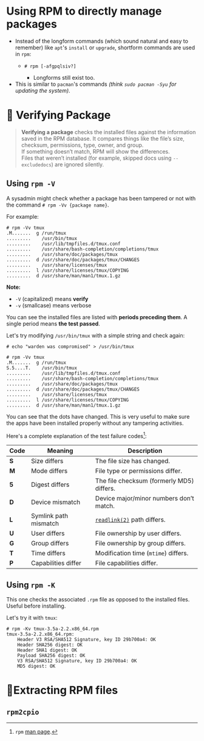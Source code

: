 # Using RPM to directly manage packages

- Instead of the longform commands (which sound natural and easy to remember) like `apt`'s `install` or `upgrade`, shortform commands are used in `rpm`:
	- ```
	  # rpm [-afgpqlsiv?]
	  ```
	  - Longforms still exist too.
- This is similar to `pacman`'s  commands *(think `sudo pacman -Syu` for updating the system)*.

# 🛄 Verifying Package 
> **Verifying a package** checks the installed files against the information saved in the RPM database. It compares things like the file’s size, checksum, permissions, type, owner, and group.  
> If something doesn’t match, RPM will show the differences.  
> Files that weren’t installed (for example, skipped docs using `--excludedocs`) are ignored silently.


## Using `rpm -V`
A sysadmin might check whether a package has been tampered or not with the command `# rpm -Vv {package name}`.

For example:
```
# rpm -Vv tmux
.M.......  g /run/tmux
.........    /usr/bin/tmux
.........    /usr/lib/tmpfiles.d/tmux.conf
.........    /usr/share/bash-completion/completions/tmux
.........    /usr/share/doc/packages/tmux
.........  d /usr/share/doc/packages/tmux/CHANGES
.........    /usr/share/licenses/tmux
.........  l /usr/share/licenses/tmux/COPYING
.........  d /usr/share/man/man1/tmux.1.gz
```
**Note:**
- `-V` (capitalized) means **verify**
- `-v` (smallcase) means verbose

You can see the installed files are listed with **periods preceding them**. A single period means **the test passed**.

Let's try modifying `/usr/bin/tmux` with a simple string and check again:
```
# echo "warden was compromised" > /usr/bin/tmux

# rpm -Vv tmux
.M.......  g /run/tmux
S.5....T.    /usr/bin/tmux
.........    /usr/lib/tmpfiles.d/tmux.conf
.........    /usr/share/bash-completion/completions/tmux
.........    /usr/share/doc/packages/tmux
.........  d /usr/share/doc/packages/tmux/CHANGES
.........    /usr/share/licenses/tmux
.........  l /usr/share/licenses/tmux/COPYING
.........  d /usr/share/man/man1/tmux.1.gz
```
You can see that the dots have changed. This is very useful to make sure the apps have been installed properly without any tampering activities.

Here's a complete explanation of the test failure codes[^1]:

| Code  | Meaning               | Description                                                         |
| ----- | --------------------- | ------------------------------------------------------------------- |
| **S** | Size differs          | The file size has changed.                                          |
| **M** | Mode differs          | File type or permissions differ.                                    |
| **5** | Digest differs        | The file checksum (formerly MD5) differs.                           |
| **D** | Device mismatch       | Device major/minor numbers don’t match.                             |
| **L** | Symlink path mismatch | [`readlink(2)`](https://linux.die.net/man/2/readlink) path differs. |
| **U** | User differs          | File ownership by user differs.                                     |
| **G** | Group differs         | File ownership by group differs.                                    |
| **T** | Time differs          | Modification time (`mtime`) differs.                                |
| **P** | Capabilities differ   | File capabilities differ.                                           |

## Using `rpm -K`
This one checks the associated `.rpm` file as opposed to the installed files. Useful before installing.

Let's try it with `tmux`:
```
# rpm -Kv tmux-3.5a-2.2.x86_64.rpm
tmux-3.5a-2.2.x86_64.rpm:
    Header V3 RSA/SHA512 Signature, key ID 29b700a4: OK
    Header SHA256 digest: OK
    Header SHA1 digest: OK
    Payload SHA256 digest: OK
    V3 RSA/SHA512 Signature, key ID 29b700a4: OK
    MD5 digest: OK
```

# 🫗Extracting RPM files
## `rpm2cpio`



[^1]: `rpm` [man page](https://linux.die.net/man/8/rpm#:~:text=S%20file%20Size%20differs%0AM%20Mode%20differs%20(includes%20permissions%20and%20file%20type)%0A5%20digest%20(formerly%20MD5%20sum)%20differs%0AD%20Device%20major/minor%20number%20mismatch%0AL%20readlink(2)%20path%20mismatch%0AU%20User%20ownership%20differs%0AG%20Group%20ownership%20differs%0AT%20mTime%20differs%0AP%20caPabilities%20differ).
